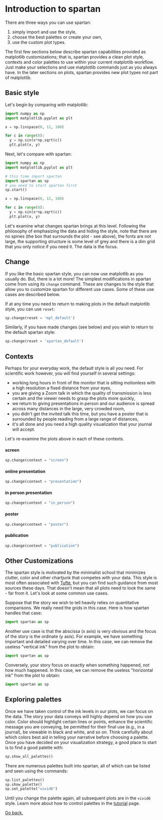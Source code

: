 
# Introduction to spartan

There are three ways you can use spartan:
1. simply import and use the style,
2. choose the best palettes or create your own,
3. use the custom plot types.

The first few sections below describe spartan capabilities provided as matplotlib customizations; that is, spartan provides a clean plot style, contexts and color palettes to use within your current matplotlib workflow. Just make your selections and use matplotlib commands just as you always have. In the later sections on plots, spartan provides new plot types not part of matplotlib.


## Basic style

Let's begin by comparing with matplotlib:

```python
import numpy as np
import matplotlib.pyplot as plt

x = np.linspace(0, 12, 100)

for c in range(8):
  y = np.sin(x*np.sqrt(c))
  plt.plot(x, y)
```

Next, let's compare with spartan:

```python
import numpy as np
import matplotlib.pyplot as plt

# this time import spartan
import spartan as sp
# you need to start spartan first
sp.start()

x = np.linspace(0, 12, 100)

for c in range(8):
  y = np.sin(x*np.sqrt(c))
  plt.plot(x, y)
```
Let's examine what changes spartan brings at this level. Following the philosophy of emphasizing the data and hiding the style, note that there are no spines (the box that surrounds the plot - see above), the fonts are not large, the supporting structure is some level of grey and there is a dim grid that you only notice if you need it. The data is the focus.


## Change

If you like the basic spartan style, you can now use matplotlib as you usually do. But, there is a lot more! The simplest modifications in spartan come from using its `change` command. These are changes to the style that allow you to customize spartan for different use cases. Some of these use cases are described below.

If at any time you need to return to making plots in the default matplotlib style, you can use `reset`:
```python
sp.change(reset = 'mpl_default')
```
Similarly, if you have made changes (see below) and you wish to return to the default spartan style:
```python
sp.change(reset = 'spartan_default')
```


## Contexts

Perhaps for your everyday work, the default style is all you need. For scientific work however, you will find yourself in several settings:

* working long hours in front of the monitor that is sitting motionless with a high resolution a fixed distance from your eyes,
* you are giving a Zoom talk in which the quality of transmission is less certain and the viewer needs to grasp the plots more quickly,
* we return to giving presentations in person and our audience is spread across many distances in the large, very crowded room,
* you didn't get the invited talk this time, but you have a poster that is surrounded by people reading from a large range of distances,
* it's all done and you need a high quality visualization that your journal will accept.

Let's re-examine the plots above in each of these contexts. 

#### screen
```python
sp.change(context = "screen")
```

#### online presentation
```python
sp.change(context = "presentation")
```

#### in person presentation
```python
sp.change(context = "in_person")
```

#### poster
```python
sp.change(context = "poster")
```

#### publication
```python
sp.change(context = "publication")
```






## Other Customizations

The spartan style is motivated by the minimalist school that minimizes clutter, color and other chartjunk that competes with your data. This style is most often associated with [Tufte](https://en.wikipedia.org/wiki/Edward_Tufte), but you can find such guidance from most sources these days. That doesn't mean that all plots need to look the same - far from it.  Let's look at some common use cases.

Suppose that the story we wish to tell heavily relies on quantitative comparisons. We really need the grids in this case. Here is how spartan handles that case:

```python
import spartan as sp
```

Another use case is that the abscissa (x axis) is very obvious and the focus of the story is the ordinate (y axis). For example, we have something important and detailed varying over time. In this case, we can remove the useless "vertical ink" from the plot to obtain:

```python
import spartan as sp
```

Conversely, your story focus on exactly when something happened, not how much happened. In this case, we can remove the useless "horizontal ink" from the plot to obtain:

```python
import spartan as sp
```


## Exploring palettes

Once we have taken control of the ink levels in our plots, we can focus on the data. The story your data conveys will highly depend on how you use color. Color should highlight certain lines or points, enhance the scientific message you are conveying, be permitted for their final use (e.g., in a journal), be viewable in black and white, and so on. Think carefullly about which colors best aid in telling your narrative before choosing a palette. Once you have decided on your visualization strategy, a good place to start is to find a good palette with:
```python
sp.show_all_palettes()
```

There are numerous palettes built into spartan, all of which can be listed and seen using the commands:
```python
sp.list_palettes()
sp.show_palette()
sp.set_palette("vivid6")
```
Until you change the palette again, all subsequent plots are in the `vivid6` style. Learn more about how to control palettes in the [tutorial](tutorial.md) page. 


[Go back.](index.md)

